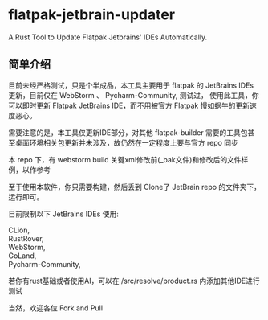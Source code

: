 # flatpak-jetbrain-updater
A Rust Tool to Update Flatpak Jetbrains' IDEs Automatically.

## 简单介绍

目前未经严格测试，只是个半成品，本工具主要用于 flatpak 的 JetBrains IDEs 更新，目前仅在 WebStorm 、 Pycharm-Community, 测试过， 使用此工具，你可以即时更新 Flatpak JetBrains IDE，而不用被官方 Flatpak 慢如蜗牛的更新速度恶心。  

需要注意的是，本工具仅更新IDE部分，对其他 flatpak-builder 需要的工具包甚至桌面环境相关包更新并未涉及，故仍然在一定程度上要与官方 repo 同步  

本 repo 下，有 webstorm build 关键xml修改前(_bak文件)和修改后的文件样例，以作参考  

至于使用本软件，你只需要构建，然后丢到 Clone了 JetBrain repo 的文件夹下，运行即可。  

目前限制以下 JetBrains IDEs 使用:  

CLion,  
RustRover,  
WebStorm,  
GoLand,  
Pycharm-Community,  

若你有rust基础或者使用AI，可以在 /src/resolve/product.rs 内添加其他IDE进行测试  

当然，欢迎各位 Fork and Pull  